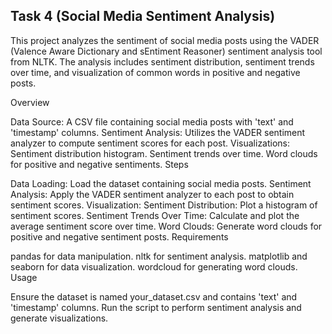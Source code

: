 ## Task 4 (Social Media Sentiment Analysis)
This project analyzes the sentiment of social media posts using the VADER (Valence Aware Dictionary and sEntiment Reasoner) sentiment analysis tool from NLTK. The analysis includes sentiment distribution, sentiment trends over time, and visualization of common words in positive and negative posts.

Overview

Data Source: A CSV file containing social media posts with 'text' and 'timestamp' columns.
Sentiment Analysis: Utilizes the VADER sentiment analyzer to compute sentiment scores for each post.
Visualizations:
Sentiment distribution histogram.
Sentiment trends over time.
Word clouds for positive and negative sentiments.
Steps

Data Loading: Load the dataset containing social media posts.
Sentiment Analysis: Apply the VADER sentiment analyzer to each post to obtain sentiment scores.
Visualization:
Sentiment Distribution: Plot a histogram of sentiment scores.
Sentiment Trends Over Time: Calculate and plot the average sentiment score over time.
Word Clouds: Generate word clouds for positive and negative sentiment posts.
Requirements

pandas for data manipulation.
nltk for sentiment analysis.
matplotlib and seaborn for data visualization.
wordcloud for generating word clouds.
Usage

Ensure the dataset is named your_dataset.csv and contains 'text' and 'timestamp' columns.
Run the script to perform sentiment analysis and generate visualizations.
